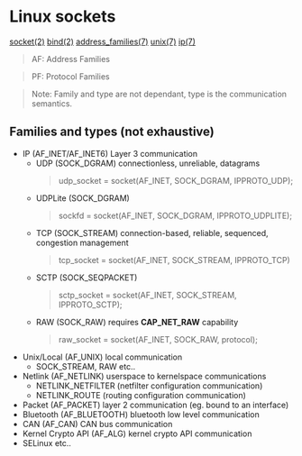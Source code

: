 # Linux sockets
[socket(2)](https://man7.org/linux/man-pages/man2/socket.2.html)
[bind(2)](https://man7.org/linux/man-pages/man2/bind.2.html)
[address_families(7)](https://man7.org/linux/man-pages/man7/address_families.7.html)
[unix(7)](https://man7.org/linux/man-pages/man7/unix.7.html)
[ip(7)](https://man7.org/linux/man-pages/man7/ip.7.html)

> AF: Address Families

> PF: Protocol Families

> Note: Family and type are not dependant, type is the communication semantics.

## Families and types (not exhaustive)

- IP (AF_INET/AF_INET6) Layer 3 communication
  - UDP (SOCK_DGRAM) connectionless, unreliable, datagrams
    > udp_socket = socket(AF_INET, SOCK_DGRAM, IPPROTO_UDP);
  - UDPLite (SOCK_DGRAM)
    > sockfd = socket(AF_INET, SOCK_DGRAM, IPPROTO_UDPLITE);
  - TCP (SOCK_STREAM) connection-based, reliable, sequenced, congestion management
    > tcp_socket = socket(AF_INET, SOCK_STREAM, IPPROTO_TCP)
  - SCTP (SOCK_SEQPACKET)
    > sctp_socket = socket(AF_INET, SOCK_STREAM, IPPROTO_SCTP);
  - RAW (SOCK_RAW) requires **CAP_NET_RAW** capability
    > raw_socket = socket(AF_INET, SOCK_RAW, protocol);
- Unix/Local (AF_UNIX) local communication
  - SOCK_STREAM, RAW etc..
- Netlink (AF_NETLINK) userspace to kernelspace communications
  - NETLINK_NETFILTER (netfilter configuration communication)
  - NETLINK_ROUTE (routing configuration communication)
- Packet (AF_PACKET) layer 2 communication (eg. bound to an interface)
- Bluetooth (AF_BLUETOOTH) bluetooth low level communication
- CAN (AF_CAN) CAN bus communication
- Kernel Crypto API (AF_ALG) kernel crypto API communication
- SELinux etc..